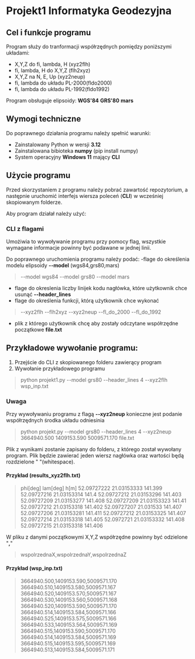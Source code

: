 # Projekt1 Informatyka Geodezyjna 

## Cel i funkcje programu
Program służy do tranformacji współrzędnych pomiędzy poniższymi układami:
- X,Y,Z do fi, lambda, H (xyz2flh)
- fi, lambda, H do X,Y,Z (flh2xyz)
- X,Y,Z na N, E, Up (xyz2neup)
- fi, lambda do układu PL-2000(fldo2000)
- fi, lambda do układu PL-1992(fldo1992)

Program obsługuje elipsoidy:
**WGS'84**
**GRS'80**
**mars**

## Wymogi techniczne
Do poprawnego działania programu należy spełnić warunki:
- Zainstalowany Python w wersji **3.12**
- Zainstalowana bibioteka **numpy** (pip install numpy)
- System operacyjny **Windows 11** mający **CLI**

## Użycie programu

Przed skorzystaniem z programu należy pobrać zawartość repozytorium, a następnie uruchomić interfejs wiersza poleceń (**CLI**) w wcześniej skopiowanym folderze.

Aby program działał należy użyć:

### CLI z flagami 

Umożiwia to wywoływanie programu przy pomocy flag, wszystkie wymagane informacje powinny być podawane w jednej linii.

Do poprawnego uruchomienia programu należy podać:
-flage do określenia modelu elipsoidy **--model** (wgs84,grs80,mars) 
>--model wgs84	--model grs80	--model mars
- flage do okreslenia liczby linijek kodu nagłówka, które użytkownik chce usunąć **--header_lines** 
- flage do określenia funkcji, którą użytkownik chce wykonać
>--xyz2flh	--flh2xyz	--xyz2neup	--fl_do_2000	--fl_do_1992
- plik z którego użytkownik chcę aby zostały odczytane współrzędne początkowe **file.txt**

## Przykładowe wywołanie programu:
1. Przejście do CLI z skopiowanego folderu zawierący program
2. Wywołanie przykładowego programu 
>python projekt1.py --model grs80 --header_lines 4 --xyz2flh wsp_inp.txt 

### Uwaga
Przy wywoływaniu programu z flagą **--xyz2neup** konieczne jest podanie współrzędnych środka układu odniesinia
>python projekt.py --model grs80 --header_lines 4 --xyz2neup 3664940.500 1409153.590 5009571.170 file.txt

Plik z wynikami zostanie zapisany do folderu, z którego został wywołany program. Plik będzie zawierać jeden wiersz nagłówka oraz wartości będą rozdzielone " "(whitespace).

#### Przykład (**results_xyz2flh.txt**)

>phi[deg]      lam[deg]      h[m] 
>52.09727222 21.03153333 141.399
>52.09727216 21.03153314 141.4
>52.09727212 21.03153296 141.403
>52.09727209 21.03153277 141.408
>52.09727209 21.03153323 141.41
>52.09727212 21.03153318 141.402
>52.09727207 21.031533 141.407
>52.09727206 21.03153281 141.411
>52.09727212 21.03153325 141.407
>52.09727214 21.03153318 141.405
>52.0972721 21.03153332 141.408
>52.09727215 21.03153318 141.406


W pliku z danymi początkowymi X,Y,Z współrzędne powinny być odzielone "**,**" 
>wspolrzednaX,wspolrzednaY,wspolrzednaZ

#### Przykład (**wsp_inp.txt**)

>3664940.500,1409153.590,5009571.170
>3664940.510,1409153.580,5009571.167
>3664940.520,1409153.570,5009571.167
>3664940.530,1409153.560,5009571.168
>3664940.520,1409153.590,5009571.170
>3664940.514,1409153.584,5009571.166
>3664940.525,1409153.575,5009571.166
>3664940.533,1409153.564,5009571.169
>3664940.515,1409153.590,5009571.170
>3664940.514,1409153.584,5009571.169
>3664940.515,1409153.595,5009571.169
>3664940.513,1409153.584,5009571.171
